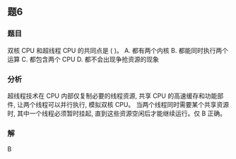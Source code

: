 ## 题6
### 题目
双核 CPU 和超线程 CPU 的共同点是 ( )。
A. 都有两个内核 B. 都能同时执行两个运算
C. 都包含两个 CPU D. 都不会出现争抢资源的现象
### 分析
超线程技术在 CPU 内部仅复制必要的线程资源, 共享 CPU 的高速缓存和功能部件, 让两个线程可以并行执行, 模拟双核 CPU。
当两个线程同时需要某个共享资源时, 其中一个线程必须暂时挂起, 直到这些资源空闲后才能继续运行。仅 B 正确。
### 解
B